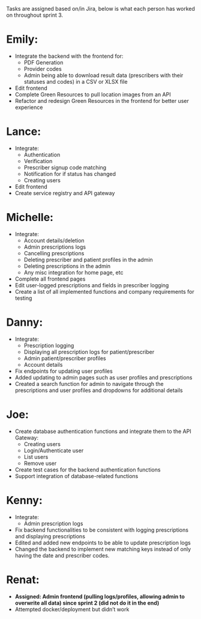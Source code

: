 Tasks are assigned based on/in Jira, below is what each person has worked on throughout sprint 3.

# Emily:
- Integrate the backend with the frontend for:
  - PDF Generation
  - Provider codes
  - Admin being able to download result data (prescribers with their statuses and codes) in a CSV or XLSX file
- Edit frontend
- Complete Green Resources to pull location images from an API
- Refactor and redesign Green Resources in the frontend for better user experience

# Lance:
- Integrate:
  - Authentication
  - Verification
  - Prescriber signup code matching
  - Notification for if status has changed
  - Creating users
- Edit frontend
- Create service registry and API gateway

# Michelle:
- Integrate:
  - Account details/deletion
  - Admin prescriptions logs
  - Cancelling prescriptions
  - Deleting prescriber and patient profiles in the admin
  - Deleting prescriptions in the admin
  - Any misc integration for home page, etc
- Complete all frontend pages
- Edit user-logged prescriptions and fields in prescriber logging
- Create a list of all implemented functions and company requirements for testing

# Danny:
- Integrate:
  - Prescription logging
  - Displaying all prescription logs for patient/prescriber
  - Admin patient/prescriber profiles
  - Account details
- Fix endpoints for updating user profiles
- Added updating to admin pages such as user profiles and prescriptions
- Created a search function for admin to navigate through the prescriptions and user profiles and dropdowns for additional details

# Joe:
- Create database authentication functions and integrate them to the API Gateway:
  - Creating users
  - Login/Authenticate user
  - List users
  - Remove user
- Create test cases for the backend authentication functions
- Support integration of database-related functions

# Kenny:
- Integrate:
  - Admin prescription logs
- Fix backend functionalities to be consistent with logging prescriptions and displaying prescriptions
- Edited and added new endpoints to be able to update prescription logs
- Changed the backend to implement new matching keys instead of only having the date and prescriber codes.

# Renat:
- **Assigned: Admin frontend (pulling logs/profiles, allowing admin to overwrite all data) since sprint 2 (did not do it in the end)**
- Attempted docker/deployment but didn’t work
